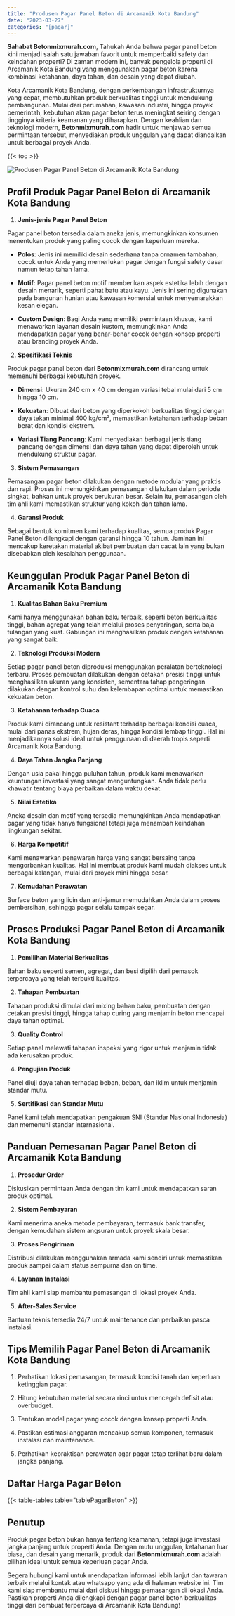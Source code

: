 ```yaml
---
title: "Produsen Pagar Panel Beton di Arcamanik Kota Bandung"
date: "2023-03-27"
categories: "[pagar]"
---
```


**Sahabat Betonmixmurah.com**, Tahukah Anda bahwa pagar panel beton kini menjadi salah satu jawaban favorit untuk memperbaiki safety dan keindahan properti? Di zaman modern ini, banyak pengelola properti di Arcamanik Kota Bandung yang menggunakan pagar beton karena kombinasi ketahanan, daya tahan, dan desain yang dapat diubah.  

Kota Arcamanik Kota Bandung, dengan perkembangan infrastrukturnya yang cepat, membutuhkan produk berkualitas tinggi untuk mendukung pembangunan. Mulai dari perumahan, kawasan industri, hingga proyek pemerintah, kebutuhan akan pagar beton terus meningkat seiring dengan tingginya kriteria keamanan yang diharapkan. Dengan keahlian dan teknologi modern, **Betonmixmurah.com** hadir untuk menjawab semua permintaan tersebut, menyediakan produk unggulan yang dapat diandalkan untuk berbagai proyek Anda.

{{< toc >}}

![Produsen Pagar Panel Beton di Arcamanik Kota Bandung](/images/pagar/pagar-beton-12.jpg)

## Profil Produk Pagar Panel Beton di Arcamanik Kota Bandung

1. **Jenis-jenis Pagar Panel Beton**  

Pagar panel beton tersedia dalam aneka jenis, memungkinkan konsumen menentukan produk yang paling cocok dengan keperluan mereka.  

- **Polos**: Jenis ini memiliki desain sederhana tanpa ornamen tambahan, cocok untuk Anda yang memerlukan pagar dengan fungsi safety dasar namun tetap tahan lama.  

- **Motif**: Pagar panel beton motif memberikan aspek estetika lebih dengan desain menarik, seperti pahat batu atau kayu. Jenis ini sering digunakan pada bangunan hunian atau kawasan komersial untuk menyemarakkan kesan elegan.  

- **Custom Design**: Bagi Anda yang memiliki permintaan khusus, kami menawarkan layanan desain kustom, memungkinkan Anda mendapatkan pagar yang benar-benar cocok dengan konsep properti atau branding proyek Anda.  

2. **Spesifikasi Teknis**  

Produk pagar panel beton dari **Betonmixmurah.com** dirancang untuk memenuhi berbagai kebutuhan proyek.  

- **Dimensi**: Ukuran 240 cm x 40 cm dengan variasi tebal mulai dari 5 cm hingga 10 cm.  

- **Kekuatan**: Dibuat dari beton yang diperkokoh berkualitas tinggi dengan daya tekan minimal 400 kg/cm², memastikan ketahanan terhadap beban berat dan kondisi ekstrem.  

- **Variasi Tiang Pancang**: Kami menyediakan berbagai jenis tiang pancang dengan dimensi dan daya tahan yang dapat diperoleh untuk mendukung struktur pagar.  

3. **Sistem Pemasangan**  

Pemasangan pagar beton dilakukan dengan metode modular yang praktis dan rapi. Proses ini memungkinkan pemasangan dilakukan dalam periode singkat, bahkan untuk proyek berukuran besar. Selain itu, pemasangan oleh tim ahli kami memastikan struktur yang kokoh dan tahan lama.  

4. **Garansi Produk**  

Sebagai bentuk komitmen kami terhadap kualitas, semua produk Pagar Panel Beton dilengkapi dengan garansi hingga 10 tahun. Jaminan ini mencakup keretakan material akibat pembuatan dan cacat lain yang bukan disebabkan oleh kesalahan penggunaan.

## Keunggulan Produk Pagar Panel Beton di Arcamanik Kota Bandung 

1. **Kualitas Bahan Baku Premium**  

Kami hanya menggunakan bahan baku terbaik, seperti beton berkualitas tinggi, bahan agregat yang telah melalui proses penyaringan, serta baja tulangan yang kuat. Gabungan ini menghasilkan produk dengan ketahanan yang sangat baik.  

2. **Teknologi Produksi Modern**  

Setiap pagar panel beton diproduksi menggunakan peralatan berteknologi terbaru. Proses pembuatan dilakukan dengan cetakan presisi tinggi untuk menghasilkan ukuran yang konsisten, sementara tahap pengeringan dilakukan dengan kontrol suhu dan kelembapan optimal untuk memastikan kekuatan beton.  

3. **Ketahanan terhadap Cuaca**  

Produk kami dirancang untuk resistant terhadap berbagai kondisi cuaca, mulai dari panas ekstrem, hujan deras, hingga kondisi lembap tinggi. Hal ini menjadikannya solusi ideal untuk penggunaan di daerah tropis seperti Arcamanik Kota Bandung.  

4. **Daya Tahan Jangka Panjang**  

Dengan usia pakai hingga puluhan tahun, produk kami menawarkan keuntungan investasi yang sangat menguntungkan. Anda tidak perlu khawatir tentang biaya perbaikan dalam waktu dekat.  

5. **Nilai Estetika**  

Aneka desain dan motif yang tersedia memungkinkan Anda mendapatkan pagar yang tidak hanya fungsional tetapi juga menambah keindahan lingkungan sekitar.  

6. **Harga Kompetitif**  

Kami menawarkan penawaran harga yang sangat bersaing tanpa mengorbankan kualitas. Hal ini membuat produk kami mudah diakses untuk berbagai kalangan, mulai dari proyek mini hingga besar.  

7. **Kemudahan Perawatan**  

Surface beton yang licin dan anti-jamur memudahkan Anda dalam proses pembersihan, sehingga pagar selalu tampak segar.

## Proses Produksi Pagar Panel Beton di Arcamanik Kota Bandung

1. **Pemilihan Material Berkualitas**  

Bahan baku seperti semen, agregat, dan besi dipilih dari pemasok terpercaya yang telah terbukti kualitas.

2. **Tahapan Pembuatan**  

Tahapan produksi dimulai dari mixing bahan baku, pembuatan dengan cetakan presisi tinggi, hingga tahap curing yang menjamin beton mencapai daya tahan optimal.

3. **Quality Control**  

Setiap panel melewati tahapan inspeksi yang rigor untuk menjamin tidak ada kerusakan produk.

4. **Pengujian Produk**  

Panel diuji daya tahan terhadap beban, beban, dan iklim untuk menjamin standar mutu.

5. **Sertifikasi dan Standar Mutu**  

Panel kami telah mendapatkan pengakuan SNI (Standar Nasional Indonesia) dan memenuhi standar internasional.

## Panduan Pemesanan Pagar Panel Beton di Arcamanik Kota Bandung

1. **Prosedur Order**  

Diskusikan permintaan Anda dengan tim kami untuk mendapatkan saran produk optimal.

2. **Sistem Pembayaran**  

Kami menerima aneka metode pembayaran, termasuk bank transfer, dengan kemudahan sistem angsuran untuk proyek skala besar.

3. **Proses Pengiriman**  

Distribusi dilakukan menggunakan armada kami sendiri untuk memastikan produk sampai dalam status sempurna dan on time.

4. **Layanan Instalasi**  

Tim ahli kami siap membantu pemasangan di lokasi proyek Anda.

5. **After-Sales Service**  

Bantuan teknis tersedia 24/7 untuk maintenance dan perbaikan pasca instalasi.

## Tips Memilih Pagar Panel Beton di Arcamanik Kota Bandung

1. Perhatikan lokasi pemasangan, termasuk kondisi tanah dan keperluan ketinggian pagar.  

2. Hitung kebutuhan material secara rinci untuk mencegah defisit atau overbudget.  

3. Tentukan model pagar yang cocok dengan konsep properti Anda.  

4. Pastikan estimasi anggaran mencakup semua komponen, termasuk instalasi dan maintenance.  

5. Perhatikan kepraktisan perawatan agar pagar tetap terlihat baru dalam jangka panjang.

## Daftar Harga Pagar Beton

{{< table-tables table="tablePagarBeton" >}}

## Penutup

Produk pagar beton bukan hanya tentang keamanan, tetapi juga investasi jangka panjang untuk properti Anda. Dengan mutu unggulan, ketahanan luar biasa, dan desain yang menarik, produk dari **Betonmixmurah.com** adalah pilihan ideal untuk semua keperluan pagar Anda.  

Segera hubungi kami untuk mendapatkan informasi lebih lanjut dan tawaran terbaik melalui kontak atau whatsapp yang ada di halaman website ini. Tim kami siap membantu mulai dari diskusi hingga pemasangan di lokasi Anda. Pastikan properti Anda dilengkapi dengan pagar panel beton berkualitas tinggi dari pembuat terpercaya di Arcamanik Kota Bandung!